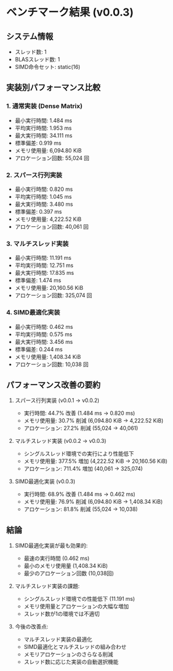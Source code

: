 # ベンチマーク結果 (v0.0.3)

## システム情報
- スレッド数: 1
- BLASスレッド数: 1
- SIMD命令セット: static(16)

## 実装別パフォーマンス比較

### 1. 通常実装 (Dense Matrix)
- 最小実行時間: 1.484 ms
- 平均実行時間: 1.953 ms
- 最大実行時間: 34.111 ms
- 標準偏差: 0.919 ms
- メモリ使用量: 6,094.80 KiB
- アロケーション回数: 55,024 回

### 2. スパース行列実装
- 最小実行時間: 0.820 ms
- 平均実行時間: 1.045 ms
- 最大実行時間: 3.480 ms
- 標準偏差: 0.397 ms
- メモリ使用量: 4,222.52 KiB
- アロケーション回数: 40,061 回

### 3. マルチスレッド実装
- 最小実行時間: 11.191 ms
- 平均実行時間: 12.751 ms
- 最大実行時間: 17.835 ms
- 標準偏差: 1.474 ms
- メモリ使用量: 20,160.56 KiB
- アロケーション回数: 325,074 回

### 4. SIMD最適化実装
- 最小実行時間: 0.462 ms
- 平均実行時間: 0.575 ms
- 最大実行時間: 3.456 ms
- 標準偏差: 0.244 ms
- メモリ使用量: 1,408.34 KiB
- アロケーション回数: 10,038 回

## パフォーマンス改善の要約

1. スパース行列実装 (v0.0.1 → v0.0.2)
   - 実行時間: 44.7% 改善 (1.484 ms → 0.820 ms)
   - メモリ使用量: 30.7% 削減 (6,094.80 KiB → 4,222.52 KiB)
   - アロケーション: 27.2% 削減 (55,024 → 40,061)

2. マルチスレッド実装 (v0.0.2 → v0.0.3)
   - シングルスレッド環境での実行により性能低下
   - メモリ使用量: 377.5% 増加 (4,222.52 KiB → 20,160.56 KiB)
   - アロケーション: 711.4% 増加 (40,061 → 325,074)

3. SIMD最適化実装 (v0.0.3)
   - 実行時間: 68.9% 改善 (1.484 ms → 0.462 ms)
   - メモリ使用量: 76.9% 削減 (6,094.80 KiB → 1,408.34 KiB)
   - アロケーション: 81.8% 削減 (55,024 → 10,038)

## 結論

1. SIMD最適化実装が最も効果的:
   - 最速の実行時間 (0.462 ms)
   - 最小のメモリ使用量 (1,408.34 KiB)
   - 最少のアロケーション回数 (10,038回)

2. マルチスレッド実装の課題:
   - シングルスレッド環境での性能低下 (11.191 ms)
   - メモリ使用量とアロケーションの大幅な増加
   - スレッド数が1の環境では不適切

3. 今後の改善点:
   - マルチスレッド実装の最適化
   - SIMD最適化とマルチスレッドの組み合わせ
   - メモリアロケーションのさらなる削減
   - スレッド数に応じた実装の自動選択機能 